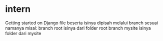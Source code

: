 # intern
Getting started on Django
file beserta isinya dipisah melalui branch sesuai namanya misal: branch root isinya dari folder root branch mysite isinya folder dari mysite
